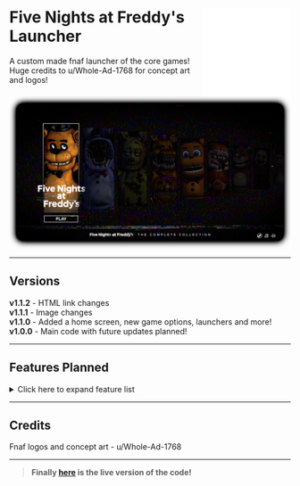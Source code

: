# <img src=".github/assets/logo.png" alt="Launcher Logo" align="right" width="159px"> Five Nights at Freddy's Launcher
 A custom made fnaf launcher of the core games!<br>
 Huge credits to u/Whole-Ad-1768 for concept art and logos!


<img src=".github/assets/launcher.png" alt="Launcher Photo"><br>

<hr>

 ## Versions
__v1.1.2__ - HTML link changes<br>
__v1.1.1__ - Image changes<br>
__v1.1.0__ - Added a home screen, new game options, launchers and more!<br>
__v1.0.0__ - Main code with future updates planned!

 <hr>

## Features Planned

<details>
<summary>Click here to expand feature list</summary>

- [ ] __Fix logo change display bug!!__
- [ ] Add Credits screen
- [x] Add a Home screen
- [ ] Optimize js?
- [x] Implement cookies for remembering
- [x] Better/more sound design
- [ ] Add the loading screens
- [ ] Add mobile support
</details>

<hr>

## Credits
 Fnaf logos and concept art - u/Whole-Ad-1768

<hr>

>__Finally [here](https://irv77.github.io/FnafLauncher/) is the live version of the code!__
